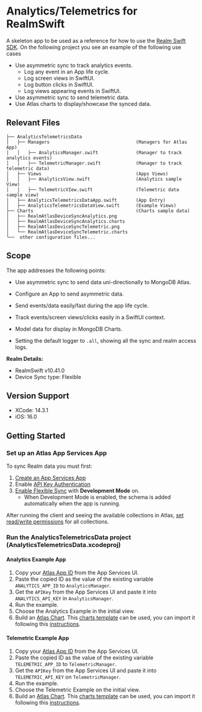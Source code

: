# Analytics/Telemetrics for RealmSwift

A skeleton app to be used as a reference for how to use the [Realm Swift SDK](https://www.mongodb.com/docs/realm/sdk/swift/).
On the following project you see an example of the following use cases
* Use asymmetric sync to track analytics events.
    * Log any event in an App life cycle.
    * Log screen views in SwiftUI.
    * Log button clicks in SwiftUI.
    * Log views appearing events in SwiftUI.
* Use asymmetric sync to send telemetric data.
* Use Atlas charts to display/showcase the synced data.

## Relevant Files

```
├── AnalyticsTelemetricsData
│   ├── Managers                                (Managers for Atlas App)
│   │   ├── AnalyticsManager.swift              (Manager to track analytics events)
│   │   ├── TelemetricManager.swift             (Manager to track telemetric data)
│   ├── Views                                   (Apps Views)
│   │   ├── AnalyticsView.swift                 (Analytics sample View)
│   │   ├── TelemetricVIew.swift                (Telemetric data sample view)
│   ├── AnalyticsTelemetricsDataApp.swift       (App Entry)
│   ├── AnalyticsTelemetricsDataView.swift      (Example Views)
├── Charts                                      (Charts sample data)
│   ├── RealmAtlasDeviceSyncAnalytics.png
│   ├── RealmAtlasDeviceSyncAnalytics.charts
│   ├── RealmAtlasDeviceSyncTelemetric.png
│   └── RealmAtlasDeviceSyncTelemetric.charts  
└──  other configuration files...    
```

## Scope

The app addresses the following points:
* Use asymmetric sync to send data uni-directionally to MongoDB Atlas.
* Configure an App to send asymmetric data.
* Send events/data easily/fast during the app life cycle.
* Track events/screen views/clicks easily in a SwiftUI context.
* Model data for display in MongoDB Charts.

* Setting the default logger to `.all`, showing all the sync and realm access logs.

**Realm Details:**
* RealmSwift v10.41.0
* Device Sync type: Flexible

## Version Support

* XCode: 14.3.1
* iOS: 16.0

## Getting Started

### Set up an Atlas App Services App

To sync Realm data you must first:

1. [Create an App Services App](https://www.mongodb.com/docs/atlas/app-services/manage-apps/create/create-with-ui/)
2. Enable [API Key Authentication](https://www.mongodb.com/docs/atlas/app-services/authentication/api-key/)
3. [Enable Flexible Sync](https://www.mongodb.com/docs/atlas/app-services/sync/configure/enable-sync/) with **Development Mode** on.
    * When Development Mode is enabled, the schema is added automatically when the 
      app is running.

After running the client and seeing the available collections in Atlas, [set read/write permissions](https://www.mongodb.com/docs/atlas/app-services/rules/roles/#with-device-sync) for all collections.

### Run the AnalyticsTelemetricsData project (AnalyticsTelemetricsData.xcodeproj)

#### Analytics Example App

1. Copy your [Atlas App ID](https://www.mongodb.com/docs/atlas/app-services/reference/find-your-project-or-app-id/#std-label-find-your-app-id) from the App Services UI.
2. Paste the copied ID as the value of the existing variable `ANALYTICS_APP_ID` to `AnalyticsManager`.
3. Get the `APIKey` from the App Services UI and paste it into `ANALYTICS_API_KEY` in `AnalyticsManager`.
4. Run the example.
5. Choose the Analytics Example in the initial view.
6. Build an [Atlas Chart](https://www.mongodb.com/docs/charts/). 
   This [charts template](https://github.com/realm/realm-swift-samples/blob/main/AnalyticsTelemetricsData/Charts/RealmAtlasDeviceSyncAnalytics.charts) 
   can be used, you can import it following this [instructions](https://www.mongodb.com/docs/charts/dashboards/#import-a-dashboard-from-a-file).
   
#### Telemetric Example App

1. Copy your [Atlas App ID](https://www.mongodb.com/docs/atlas/app-services/reference/find-your-project-or-app-id/#std-label-find-your-app-id) from the App Services UI.
2. Paste the copied ID as the value of the existing variable `TELEMETRIC_APP_ID` to `TelemetricManager`.
3. Get the `APIKey` from the App Services UI and paste it into `TELEMETRIC_API_KEY` on `TelemetricManager`.
4. Run the example.
5. Choose the Telemetric Example on the initial view.
5. Build an [Atlas Chart](https://www.mongodb.com/docs/charts/). 
   This [charts template](https://github.com/realm/realm-swift-samples/blob/main/AnalyticsTelemetricsData/Charts/RealmAtlasDeviceSyncTelemetric.charts) 
   can be used, you can import it following this [instructions](https://www.mongodb.com/docs/charts/dashboards/#import-a-dashboard-from-a-file).

